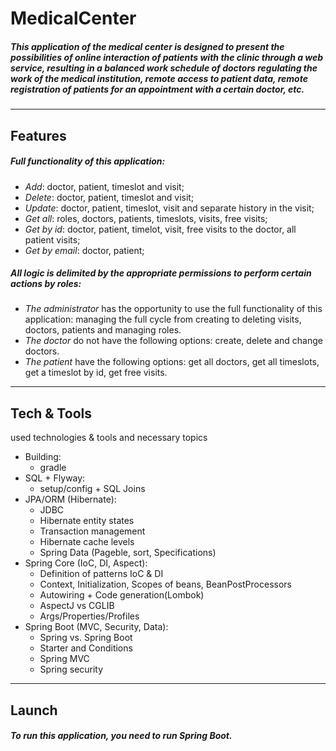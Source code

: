 # MedicalCenter
##### This application of the medical center is designed to present the possibilities of online interaction of patients with the clinic through a web service, resulting in a balanced work schedule of doctors regulating the work of the medical institution, remote access to patient data, remote registration of patients for an appointment with a certain doctor, etc.
---

## Features
##### Full functionality of this application:
- _Add_: doctor, patient, timeslot and visit;
- _Delete_: doctor, patient, timeslot and visit;
- _Update_: doctor, patient, timeslot, visit and separate history in the visit;
- _Get all_: roles, doctors, patients, timeslots, visits, free visits;
- _Get by id_: doctor, patient, timelot, visit, free visits to the doctor, all patient visits;
- _Get by email_: doctor, patient;

##### All logic is delimited by the appropriate permissions to perform certain actions by roles:
- _The administrator_  has the opportunity to use the full functionality of this application: managing the full cycle from creating to deleting visits, doctors, patients and managing roles.
- _The doctor_ do not have the following options: create, delete and change doctors.
- _The patient_ have the following options: get all doctors, get all timeslots, get a timeslot by id, get free visits.
---

## Tech & Tools
used technologies & tools and necessary topics
- Building:
    - gradle
- SQL + Flyway:
    - setup/config + SQL Joins
- JPA/ORM (Hibernate):
    - JDBC
    - Hibernate entity states
    - Transaction management
    - Hibernate cache levels
    - Spring Data (Pageble, sort, Specifications)
- Spring Core (IoC, DI, Aspect):
    - Definition of patterns IoC & DI
    - Context, Initialization, Scopes of beans, BeanPostProcessors
    - Autowiring + Code generation(Lombok)
    - AspectJ vs CGLIB
    - Args/Properties/Profiles
- Spring Boot (MVC, Security, Data):
    - Spring vs. Spring Boot
    - Starter and Conditions
    - Spring MVC
    - Spring security
---

## Launch
##### To run this application, you need to run Spring Boot.